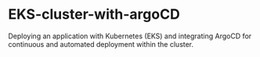 # EKS-cluster-with-argoCD
Deploying an application with Kubernetes (EKS) and integrating ArgoCD for continuous and automated deployment within the cluster.
